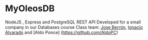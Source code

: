 # MyOleosDB
NodeJS , Express and PostgreSQL REST API Developed for a small company in our Databases course
Class team: [Jose Berrón](https://github.com/JoseBGspec), [Ignacio Alvarado](https://github.com/IgnacioAlvarado) and [Aldo Ponce] (https://github.com/AldoPC)

